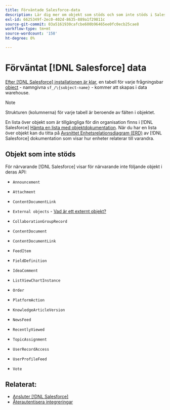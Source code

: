 ```yaml
---
title: Förväntade Salesforce-data
description: Lär dig mer om objekt som stöds och som inte stöds i Salesforce-data.
exl-id: 6625349f-2ec0-402d-8635-889a1f29811c
source-git-commit: 03a5161930cafcbe600b96465ee0fc0ecb25cae8
workflow-type: tm+mt
source-wordcount: '158'
ht-degree: 0%

---
```


# Förväntat [!DNL Salesforce] data

[Efter [!DNL Salesforce] installationen är klar](../integrations/salesforce.md), en tabell för varje frågningsbar [object](https://developer.salesforce.com/docs/atlas.en-us.api.meta/api/sforce_api_objects_concepts.htm) - namngivna `sf_/\{sobject-name}` - kommer att skapas i data warehouse.

>[!NOTE]
>
>Strukturen (kolumnerna) för varje tabell är beroende av fälten i objektet.

En lista över objekt som är tillgängliga för din organisation finns i [!DNL Salesforce] [Hämta en lista med objektdokumentation](https://developer.salesforce.com/docs/atlas.en-us.api_rest.meta/api_rest/dome_describeGlobal.htm). När du har en lista över objekt kan du titta på [Avsnittet Enhetsrelationsdiagram (ERD)](https://developer.salesforce.com/docs/atlas.en-us.api.meta/api/sforce_api_erd_majors.htm) av [!DNL Salesforce] dokumentation som visar hur enheter relaterar till varandra.

## Objekt som inte stöds

För närvarande [!DNL Salesforce] visar för närvarande inte följande objekt i deras API:

* `Announcement`
* `Attachment`
* `ContentDocumentLink`
* `External objects` - [Vad är ett externt objekt?](https://developer.salesforce.com/docs/atlas.en-us.api.meta/api/sforce_api_objects_external_objects.htm)
* `CollaborationGroupRecord`
* `ContentDocument`
* `ContentDocumentLink`
* `FeedItem`
* `FieldDefinition`
* `IdeaComment`
* `ListViewChartInstance`
* `Order`
* `PlatformAction`

* `KnowledgeArticleVersion`
* `NewsFeed`
* `RecentlyViewed`
* `TopicAssignment`
* `UserRecordAccess`
* `UserProfileFeed`
* `Vote`

## Relaterat:

* [Ansluter [!DNL Salesforce]](../integrations/salesforce.md)
* [Återautentisera integreringar](https://support.magento.com/hc/en-us/articles/360016733151)
